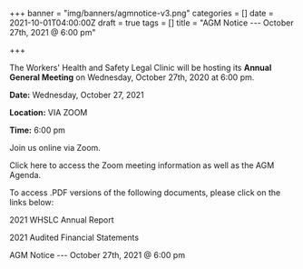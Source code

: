 +++
banner = "img/banners/agmnotice-v3.png"
categories = []
date = 2021-10-01T04:00:00Z
draft = true
tags = []
title = "AGM Notice --- October 27th, 2021 @ 6:00 pm"

+++

The Workers' Health and Safety Legal Clinic will be hosting its **Annual General Meeting** on Wednesday, October 27th, 2020 at 6:00 pm.

**Date:** Wednesday, October 27, 2021

**Location:** VIA ZOOM

**Time:** 6:00 pm

Join us online via Zoom.

Click here to access the Zoom meeting information as well as the AGM Agenda.

To access .PDF versions of the following documents, please click on the links below:

2021 WHSLC Annual Report 

2021 Audited Financial Statements

AGM Notice --- October 27th, 2021 @ 6:00 pm
